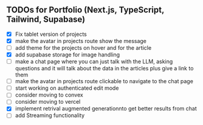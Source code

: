 
## TODOs for Portfolio (Next.js, TypeScript, Tailwind, Supabase)

- [x] Fix tablet version of projects
- [x] make the avatar in projects route show the message
- [ ] add theme for the projects on hover and for the article
- [x] add supabase storage for image handling
- [ ] make a chat page where you can just talk with the LLM, asking questions and it will talk about the data in the articles plus give a link to them
- [ ] make the avatar in projects route clickable to navigate to the chat page
- [ ] start working on authenticated edit mode
- [ ] consider moving to convex
- [ ] consider moving to vercel
- [x] implement retrival augmented generationnto get better results from chat
- [ ] add Streaming functionality
